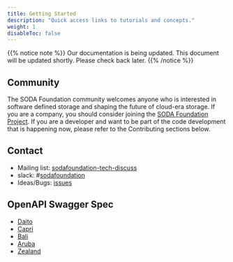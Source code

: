 ```yaml
---
title: Getting Started
description: "Quick access links to tutorials and concepts."
weight: 1
disableToc: false
---
```


{{% notice note %}}
Our documentation is being updated. This document will be updated shortly. Please check back later.
{{% /notice %}}

## Community

The SODA Foundation community welcomes anyone who is interested in software defined storage and shaping the future of cloud-era storage. If you are a company, you should consider joining the [SODA Foundation Project](https://sodafoundation.io/). If you are a developer and want to be part of the code development that is happening now, please refer to the Contributing sections below.

## Contact

* Mailing list: [sodafoundation-tech-discuss](https://lists.opensds.io/mailman/listinfo/opensds-tech-discuss)
* slack: #[sodafoundation](https://sodafoundation.io/slack)
* Ideas/Bugs: [issues](https://github.com/sodafoundation/api/issues)

## OpenAPI Swagger Spec
* [Daito](/guides/api-spec/daito/)
* [Capri](/guides/api-spec/capri/)
* [Bali](/guides/api-spec/bali/)
* [Aruba](/guides/api-spec/aruba/)
* [Zealand](/guides/api-spec/zealand/)
